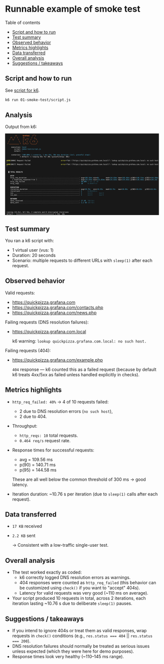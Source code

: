 # Runnable example of smoke test

Table of contents

- [Script and how to run](#script-and-how-to-run)
- [Test summary](#test-summary)
- [Observed behavior](#observed-behavior)
- [Metrics highlights](#metrics-highlights)
- [Data transferred](#data-transferred)
- [Overall analysis](#overall-analysis)
- [Suggestions / takeaways](#suggestions--takeaways)

## Script and how to run

See [script for k6](script.js).

```bash
k6 run 01-smoke-test/script.js
```

## Analysis

Output from k6:

![result](result.png)

## Test summary

You ran a k6 script with:

- 1 virtual user (vus: 1)
- Duration: 20 seconds
- Scenario: multiple requests to different URLs with `sleep(1)` after each request.

## Observed behavior

Valid requests:
- https://quickpizza.grafana.com
- https://quickpizza.grafana.com/contacts.php
- https://quickpizza.grafana.com/news.php

Failing requests (DNS resolution failures):
- https://quickpizza.grafana.com.local
  
  k6 warning: `lookup quickpizza.grafana.com.local: no such host.`

Failing requests (404):
- https://quickpizza.grafana.com/example.php
  
  `404` response — k6 counted this as a failed request (because by default k6 treats 4xx/5xx as failed unless handled explicitly in checks).

## Metrics highlights

- `http_req_failed: 40%` → 4 of 10 requests failed:
    - 2 due to DNS resolution errors (`no such host`),
    - 2 due to 404.
- Throughput:
    - `http_reqs: 10` total requests.
    - `0.464 req/s` request rate.
- Response times for successful requests:
    - avg = 109.56 ms
    - p(90) = 140.71 ms
    - p(95) = 144.58 ms
    
    These are all well below the common threshold of 300 ms → good latency.

- Iteration duration: ~10.76 s per iteration (due to `sleep(1)` calls after each request).

## Data transferred

- `17 KB` received
- `2.2 KB` sent
  
  → Consistent with a low-traffic single-user test.

## Overall analysis

- The test worked exactly as coded:
    - k6 correctly logged DNS resolution errors as warnings.
    - 404 responses were counted as `http_req_failed` (this behavior can be customized using `check()` if you want to "accept" 404s).
    - Latency for valid requests was very good (~110 ms on average).
- Your script produced 10 requests in total, across 2 iterations, each iteration lasting ~10.76 s due to deliberate `sleep(1)` pauses.

## Suggestions / takeaways

- If you intend to ignore 404s or treat them as valid responses, wrap requests in `check()` conditions (e.g., `res.status === 404` || `res.status === 200`).
- DNS resolution failures should normally be treated as serious issues unless expected (which they were here for demo purposes).
- Response times look very healthy (~110–145 ms range).
